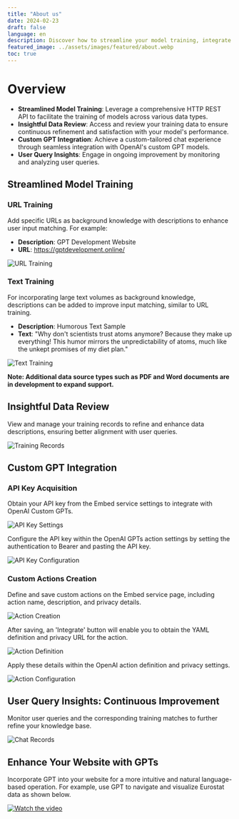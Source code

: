 ```yaml
---
title: "About us"
date: 2024-02-23
draft: false
language: en
description: Discover how to streamline your model training, integrate seamlessly with OpenAI's Custom GPTs, and continuously refine your knowledge base for an optimized chat experience.
featured_image: ../assets/images/featured/about.webp
toc: true
---
```


# Overview
- **Streamlined Model Training**: Leverage a comprehensive HTTP REST API to facilitate the training of models across various data types.
- **Insightful Data Review**: Access and review your training data to ensure continuous refinement and satisfaction with your model's performance.
- **Custom GPT Integration**: Achieve a custom-tailored chat experience through seamless integration with OpenAI's custom GPT models.
- **User Query Insights**: Engage in ongoing improvement by monitoring and analyzing user queries.

## Streamlined Model Training
### URL Training
Add specific URLs as background knowledge with descriptions to enhance user input matching. For example:
- **Description**: GPT Development Website
- **URL**: https://gptdevelopment.online/

![URL Training](/images/embed/train_url.png)

### Text Training
For incorporating large text volumes as background knowledge, descriptions can be added to improve input matching, similar to URL training.

- **Description**: Humorous Text Sample
- **Text**: "Why don't scientists trust atoms anymore? Because they make up everything! This humor mirrors the unpredictability of atoms, much like the unkept promises of my diet plan."

![Text Training](/images/embed/train_text.png)

**Note: Additional data source types such as PDF and Word documents are in development to expand support.**

## Insightful Data Review
View and manage your training records to refine and enhance data descriptions, ensuring better alignment with user queries.

![Training Records](/images/embed/train_records.png)


## Custom GPT Integration
### API Key Acquisition
Obtain your API key from the Embed service settings to integrate with OpenAI Custom GPTs.

![API Key Settings](/images/embed/setting.png)

Configure the API key within the OpenAI GPTs action settings by setting the authentication to Bearer and pasting the API key.

![API Key Configuration](/images/embed/api_key.png)

### Custom Actions Creation
Define and save custom actions on the Embed service page, including action name, description, and privacy details.

![Action Creation](/images/embed/action_create.png)

After saving, an 'Integrate' button will enable you to obtain the YAML definition and privacy URL for the action.

![Action Definition](/images/embed/action_define.png)

Apply these details within the OpenAI action definition and privacy settings.

![Action Configuration](/images/embed/action_config.png)

## User Query Insights: Continuous Improvement
Monitor user queries and the corresponding training matches to further refine your knowledge base.

![Chat Records](/images/embed/chat_records.png)

## Enhance Your Website with GPTs
Incorporate GPT into your website for a more intuitive and natural language-based operation. For example, use GPT to navigate and visualize Eurostat data as shown below.

[![Watch the video](https://img.youtube.com/vi/pt35mJTk920/hqdefault.jpg)](https://www.youtube.com/embed/pt35mJTk920)




